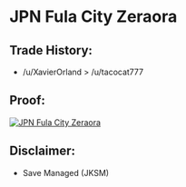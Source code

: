 # JPN Fula City Zeraora

## Trade History:
* /u/XavierOrland > /u/tacocat777

## Proof:
[![JPN Fula City Zeraora](http://img.youtube.com/vi/PBcOUEPRtnQ/0.jpg)](http://www.youtube.com/watch?v=PBcOUEPRtnQ)


## Disclaimer:
* Save Managed (JKSM)